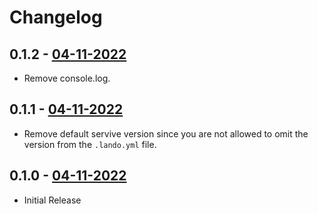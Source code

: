 # Changelog

## 0.1.2 - [04-11-2022](https://github.com/isaaceindhoven/lando-rabbitmq/releases/tag/0.1.1)

* Remove console.log.

## 0.1.1 - [04-11-2022](https://github.com/isaaceindhoven/lando-rabbitmq/releases/tag/0.1.1)

* Remove default servive version since you are not allowed to omit the version from the `.lando.yml` file.

## 0.1.0 - [04-11-2022](https://github.com/isaaceindhoven/lando-rabbitmq/releases/tag/0.1.0)

* Initial Release
